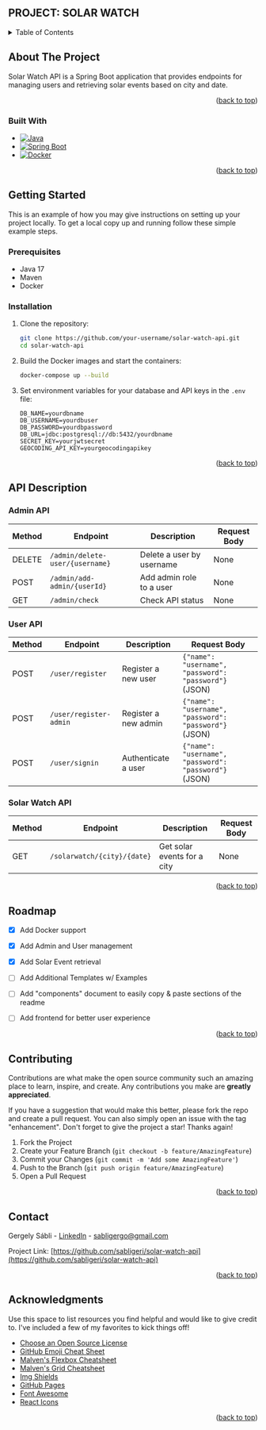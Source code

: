 ## PROJECT: SOLAR WATCH

<!-- TABLE OF CONTENTS -->
<details>
  <summary>Table of Contents</summary>
  <ol>
    <li>
      <a href="#about-the-project">About The Project</a>
      <ul>
        <li><a href="#built-with">Built With</a></li>
      </ul>
    </li>
    <li>
      <a href="#getting-started">Getting Started</a>
      <ul>
        <li><a href="#prerequisites">Prerequisites</a></li>
        <li><a href="#installation">Installation</a></li>
      </ul>
    </li>
    <li><a href="#endpoints">API Description</a></li>
    <li><a href="#roadmap">Roadmap</a></li>
    <li><a href="#contributing">Contributing</a></li>
    <li><a href="#contact">Contact</a></li>
    <li><a href="#acknowledgments">Acknowledgments</a></li>
  </ol>
</details>



<!-- ABOUT THE PROJECT -->
## About The Project


Solar Watch API is a Spring Boot application that provides endpoints for managing users and retrieving solar events based on city and date.


<p align="right">(<a href="#readme-top">back to top</a>)</p>



### Built With

* [![Java][Java]][Java-url]
* [![Spring Boot][Spring-Boot]][Spring-Boot-url]
* [![Docker][Docker]][Docker-url]

<p align="right">(<a href="#readme-top">back to top</a>)</p>



<!-- GETTING STARTED -->
## Getting Started

This is an example of how you may give instructions on setting up your project locally.
To get a local copy up and running follow these simple example steps.

### Prerequisites

* Java 17
* Maven
* Docker

### Installation

1. Clone the repository:
    ```bash
    git clone https://github.com/your-username/solar-watch-api.git
    cd solar-watch-api
    ```

2. Build the Docker images and start the containers:
    ```bash
    docker-compose up --build
    ```

3. Set environment variables for your database and API keys in the `.env` file:
    ```env
    DB_NAME=yourdbname
    DB_USERNAME=yourdbuser
    DB_PASSWORD=yourdbpassword
    DB_URL=jdbc:postgresql://db:5432/yourdbname
    SECRET_KEY=yourjwtsecret
    GEOCODING_API_KEY=yourgeocodingapikey
    ```

<p align="right">(<a href="#readme-top">back to top</a>)</p>


<!-- ENDPOINTS -->
## API Description

### Admin API

| Method | Endpoint                          | Description                | Request Body                                                   |
|--------|-----------------------------------|----------------------------|----------------------------------------------------------------|
| DELETE | `/admin/delete-user/{username}`   | Delete a user by username  | None                                                           |
| POST   | `/admin/add-admin/{userId}`       | Add admin role to a user   | None                                                           |
| GET    | `/admin/check`                    | Check API status           | None                                                           |

### User API

| Method | Endpoint                          | Description                | Request Body                                                   |
|--------|-----------------------------------|----------------------------|----------------------------------------------------------------|
| POST   | `/user/register`                  | Register a new user        | `{"name": "username", "password": "password"}` (JSON)          |
| POST   | `/user/register-admin`            | Register a new admin       | `{"name": "username", "password": "password"}` (JSON)          |
| POST   | `/user/signin`                    | Authenticate a user        | `{"name": "username", "password": "password"}` (JSON)          |

### Solar Watch API

| Method | Endpoint                          | Description                | Request Body                                                   |
|--------|-----------------------------------|----------------------------|----------------------------------------------------------------|
| GET    | `/solarwatch/{city}/{date}`       | Get solar events for a city| None                                                           |


<p align="right">(<a href="#readme-top">back to top</a>)</p>



<!-- ROADMAP -->
## Roadmap

- [x] Add Docker support
- [x] Add Admin and User management
- [x] Add Solar Event retrieval
- [ ] Add Additional Templates w/ Examples
- [ ] Add "components" document to easily copy & paste sections of the readme
- [ ] Add frontend for better user experience


<p align="right">(<a href="#readme-top">back to top</a>)</p>



<!-- CONTRIBUTING -->
## Contributing

Contributions are what make the open source community such an amazing place to learn, inspire, and create. Any contributions you make are **greatly appreciated**.

If you have a suggestion that would make this better, please fork the repo and create a pull request. You can also simply open an issue with the tag "enhancement".
Don't forget to give the project a star! Thanks again!

1. Fork the Project
2. Create your Feature Branch (`git checkout -b feature/AmazingFeature`)
3. Commit your Changes (`git commit -m 'Add some AmazingFeature'`)
4. Push to the Branch (`git push origin feature/AmazingFeature`)
5. Open a Pull Request

<p align="right">(<a href="#readme-top">back to top</a>)</p>



<!-- CONTACT -->
## Contact

Gergely Sábli - [LinkedIn](https://www.linkedin.com/in/gergely-s%C3%A1bli-357110293/) - sabligergo@gmail.com

Project Link: [https://github.com/sabligeri/solar-watch-api](https://github.com/sabligeri/solar-watch-api)

<p align="right">(<a href="#readme-top">back to top</a>)</p>



<!-- ACKNOWLEDGMENTS -->
## Acknowledgments

Use this space to list resources you find helpful and would like to give credit to. I've included a few of my favorites to kick things off!

* [Choose an Open Source License](https://choosealicense.com)
* [GitHub Emoji Cheat Sheet](https://www.webpagefx.com/tools/emoji-cheat-sheet)
* [Malven's Flexbox Cheatsheet](https://flexbox.malven.co/)
* [Malven's Grid Cheatsheet](https://grid.malven.co/)
* [Img Shields](https://shields.io)
* [GitHub Pages](https://pages.github.com)
* [Font Awesome](https://fontawesome.com)
* [React Icons](https://react-icons.github.io/react-icons/search)

<p align="right">(<a href="#readme-top">back to top</a>)</p>



<!-- MARKDOWN LINKS & IMAGES -->
<!-- https://www.markdownguide.org/basic-syntax/#reference-style-links -->
[contributors-shield]: https://img.shields.io/github/contributors/your-username/solar-watch-api.svg?style=for-the-badge
[contributors-url]: https://github.com/your-username/solar-watch-api/graphs/contributors
[forks-shield]: https://img.shields.io/github/forks/your-username/solar-watch-api.svg?style=for-the-badge
[forks-url]: https://github.com/your-username/solar-watch-api/network/members
[stars-shield]: https://img.shields.io/github/stars/your-username/solar-watch-api.svg?style=for-the-badge
[stars-url]: https://github.com/your-username/solar-watch-api/stargazers
[issues-shield]: https://img.shields.io/github/issues/your-username/solar-watch-api.svg?style=for-the-badge
[issues-url]: https://github.com/your-username/solar-watch-api/issues
[license-shield]: https://img.shields.io/github/license/your-username/solar-watch-api.svg?style=for-the-badge
[license-url]: https://github.com/your-username/solar-watch-api/blob/master/LICENSE.txt
[linkedin-shield]: https://img.shields.io/badge/-LinkedIn-black.svg?style=for-the-badge&logo=linkedin&colorB=555
[linkedin-url]: https://linkedin.com/in/your-username

[Java]: https://img.shields.io/badge/Java-ED8B00?style=for-the-badge&logo=java&logoColor=white
[Java-url]: https://www.java.com
[Spring-Boot]: https://img.shields.io/badge/Spring_Boot-6DB33F?style=for-the-badge&logo=spring-boot&logoColor=white
[Spring-Boot-url]: https://spring.io/projects/spring-boot
[Docker]: https://img.shields.io/badge/Docker-2496ED?style=for-the-badge&logo=docker&logoColor=white
[Docker-url]: https://www.docker.com

